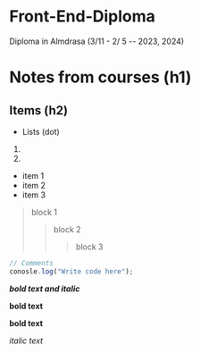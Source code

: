# Front-End-Diploma
Diploma in Almdrasa (3/11 - 2/ 5 -- 2023, 2024)

# Notes from courses (h1)
## Items (h2)
* Lists (dot)
1. 
2. 

- item 1
- item 2
- item 3

> block 1 
>> block 2
>>> block 3

``` js -- code here
// Comments
conosle.log("Write code here");
```
***bold text and italic*** 

**bold text**

__bold text__

*italic text*

